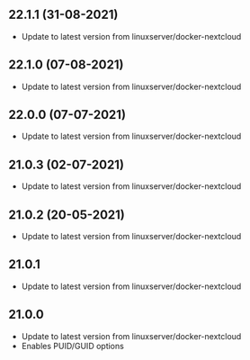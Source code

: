 
## 22.1.1 (31-08-2021)
- Update to latest version from linuxserver/docker-nextcloud

## 22.1.0 (07-08-2021)
- Update to latest version from linuxserver/docker-nextcloud

## 22.0.0 (07-07-2021)
- Update to latest version from linuxserver/docker-nextcloud

## 21.0.3 (02-07-2021)
- Update to latest version from linuxserver/docker-nextcloud

## 21.0.2 (20-05-2021)
- Update to latest version from linuxserver/docker-nextcloud

## 21.0.1
- Update to latest version from linuxserver/docker-nextcloud

## 21.0.0
- Update to latest version from linuxserver/docker-nextcloud
- Enables PUID/GUID options

